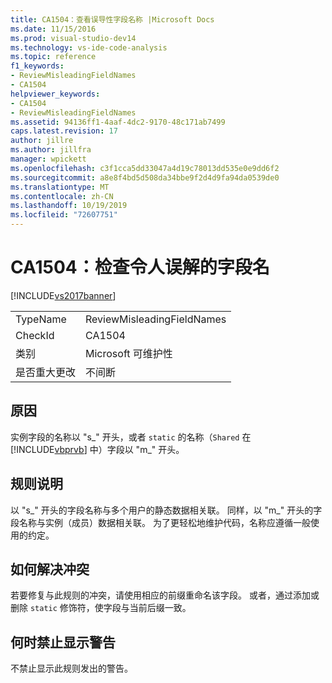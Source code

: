```yaml
---
title: CA1504：查看误导性字段名称 |Microsoft Docs
ms.date: 11/15/2016
ms.prod: visual-studio-dev14
ms.technology: vs-ide-code-analysis
ms.topic: reference
f1_keywords:
- ReviewMisleadingFieldNames
- CA1504
helpviewer_keywords:
- CA1504
- ReviewMisleadingFieldNames
ms.assetid: 94136ff1-4aaf-4dc2-9170-48c171ab7499
caps.latest.revision: 17
author: jillre
ms.author: jillfra
manager: wpickett
ms.openlocfilehash: c3f1cca5dd33047a4d19c78013dd535e0e9dd6f2
ms.sourcegitcommit: a8e8f4bd5d508da34bbe9f2d4d9fa94da0539de0
ms.translationtype: MT
ms.contentlocale: zh-CN
ms.lasthandoff: 10/19/2019
ms.locfileid: "72607751"
---
```

# <a name="ca1504-review-misleading-field-names"></a>CA1504：检查令人误解的字段名
[!INCLUDE[vs2017banner](../includes/vs2017banner.md)]

|||
|-|-|
|TypeName|ReviewMisleadingFieldNames|
|CheckId|CA1504|
|类别|Microsoft 可维护性|
|是否重大更改|不间断|

## <a name="cause"></a>原因
 实例字段的名称以 "s_" 开头，或者 `static` 的名称（`Shared` 在 [!INCLUDE[vbprvb](../includes/vbprvb-md.md)] 中）字段以 "m_" 开头。

## <a name="rule-description"></a>规则说明
 以 "s_" 开头的字段名称与多个用户的静态数据相关联。 同样，以 "m_" 开头的字段名称与实例（成员）数据相关联。 为了更轻松地维护代码，名称应遵循一般使用的约定。

## <a name="how-to-fix-violations"></a>如何解决冲突
 若要修复与此规则的冲突，请使用相应的前缀重命名该字段。 或者，通过添加或删除 `static` 修饰符，使字段与当前后缀一致。

## <a name="when-to-suppress-warnings"></a>何时禁止显示警告
 不禁止显示此规则发出的警告。
